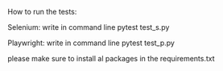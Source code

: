 How to run the tests:

Selenium: write in command line pytest test_s.py

Playwright: write in command line pytest test_p.py

please make sure to install al packages in the requirements.txt